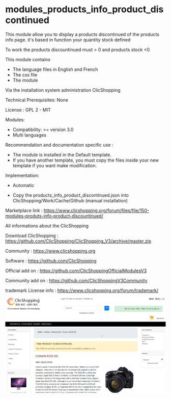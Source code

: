 # modules_products_info_product_discontinued

This module allow you to display a products discontinued of the products info page. it's based in function your quantity stock defined

To work the products discountinued must > 0 and products stock <0


This module contains

- The language files in English and French
- The css file 
- The module
  

Via the installation system administration ClicShopping

Technical Prerequisites: None

License : GPL 2 - MIT

Modules:

- Compatibility: >= version 3.0
- Multi languages

Recommendation and documentation specific use :
- The module is installed in the Default template.
- If you have another template, you must copy the files inside your new template if you want make modification.

Implementation:

- Automatic

- Copy the products_info_product_discontinued.json into ClicShopping/Work/Cache/Github (manual installation)

Marketplace link : https://www.clicshopping.org/forum/files/file/150-modules-produts-info-product-discountinued/


 All informations about the ClicShopping
 
 Download ClicShopping : https://github.com/ClicShopping/ClicShopping_V3/archive/master.zip

 Community : https://www.clicshopping.org

 Software : https://github.com/ClicShopping

 Official add on : https://github.com/ClicShoppingOfficialModulesV3

 Community add on : https://github.com/ClicShoppingV3Community

 trademark License info : https://www.clicshopping.org/forum/trademark/ 
 
![image](https://github.com/ClicShoppingOfficialModulesV3/modules_products_info_product_discontinued/blob/master/ModuleInfosJson/image.png)


